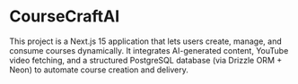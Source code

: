 # CourseCraftAI
This project is a Next.js 15 application that lets users create, manage, and consume courses dynamically. It integrates AI-generated content, YouTube video fetching, and a structured PostgreSQL database (via Drizzle ORM + Neon) to automate course creation and delivery.
